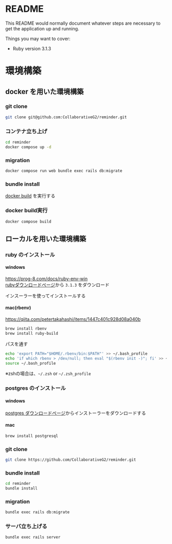 # README

This README would normally document whatever steps are necessary to get the
application up and running.

Things you may want to cover:

* Ruby version
3.1.3

# 環境構築
## docker を用いた環境構築
### git clone
```bash
git clone git@github.com:CollaborativeG2/reminder.git
```

### コンテナ立ち上げ
```bash
cd reminder
docker compose up -d
```

### migration
```bash
docker compose run web bundle exec rails db:migrate
```

### bundle install
[docker build](#docker-build実行) を実行する

### docker build実行
```bash
docker compose build
```

## ローカルを用いた環境構築

### ruby のインストール

#### windows
https://prog-8.com/docs/ruby-env-win  
[rubyダウンロードページ](https://rubyinstaller.org/downloads/)から `3.1.3` をダウンロード

インスーラーを使ってインストールする

#### mac(rbenv)
https://qiita.com/petertakahashi/items/1447c401c928d08a040b  
```bash
brew install rbenv
brew install ruby-build
```

パスを通す
```bash
echo 'export PATH="$HOME/.rbenv/bin:$PATH"' >> ~/.bash_profile
echo 'if which rbenv > /dev/null; then eval "$(rbenv init -)"; fi' >> ~/.bash_profile
source ~/.bash_profile
```
※zshの場合は、`~/.zsh` or `~/.zsh_profile`

### postgres のインストール

#### windows
[postgres ダウンロードページ](https://www.postgresql.org/download/windows/)からインストーラーをダウンロードする

#### mac
```bash
brew install postgresql
```

### git clone
```bash
git clone https://github.com/CollaborativeG2/reminder.git
```

### bundle install
```bash
cd reminder
bundle install
```

### migration
```bash
bundle exec rails db:migrate
```

### サーバ立ち上げる
```bash
bundle exec rails server
```
